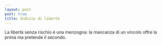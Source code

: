 ```yaml
---
layout: post
post: true
title: Indizio di libertà
---
```

La libertà senza rischio è una menzogna: la mancanza di un vincolo offre la prima ma pretende il secondo.